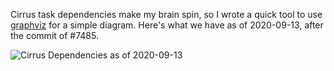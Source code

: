 Cirrus task dependencies make my brain spin, so I wrote a quick tool to use [graphviz](https://graphviz.org/) for a simple diagram. Here's what we have as of 2020-09-13, after the commit of #7485.

![Cirrus Dependencies as of 2020-09-13](http://www.edsantiago.com/x/cirrus-map-podman-20200913.png)